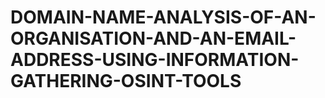 # DOMAIN-NAME-ANALYSIS-OF-AN-ORGANISATION-AND-AN-EMAIL-ADDRESS-USING-INFORMATION-GATHERING-OSINT-TOOLS